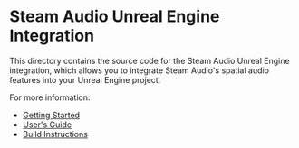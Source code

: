 # Steam Audio Unreal Engine Integration

This directory contains the source code for the Steam Audio Unreal Engine integration, which allows you to integrate Steam Audio's spatial audio features into your Unreal Engine project.

For more information:

- [Getting Started](doc/getting-started.rst)
- [User's Guide](doc/guide.rst)
- [Build Instructions](doc/build-instructions.rst)
